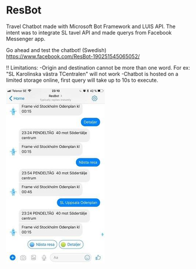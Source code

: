 # ResBot

Travel Chatbot made with Microsoft Bot Framework and LUIS API.
The intent was to integrate SL tavel API and made querys from Facebook Messenger app.

Go ahead and test the chatbot! (Swedish)
https://www.facebook.com/ResBot-190251545065052/

!!
Limitations: 
-Origin and destination cannot be more than one word. For ex: "SL Karolinska västra TCentralen" will not work
-Chatbot is hosted on a limited storage online, first query will take up to 10s to execute.


![FB Messenger](https://github.com/JohnSdev/ResBot/blob/master/SL%20chatbot%202.jpg)

